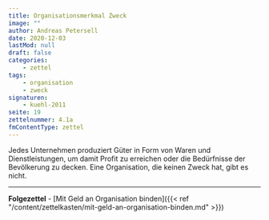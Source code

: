 ```yaml
---
title: Organisationsmerkmal Zweck
image: ""
author: Andreas Petersell
date: 2020-12-03
lastMod: null
draft: false
categories:
    - zettel
tags:
    - organisation
    - zweck
signaturen:
    - kuehl-2011
seite: 19
zettelnummer: 4.1a
fmContentType: zettel
---
```


Jedes Unternehmen produziert Güter in Form von Waren und Dienstleistungen, um damit Profit zu erreichen oder die Bedürfnisse der Bevölkerung zu decken. Eine Organisation, die keinen Zweck hat, gibt es nicht.
<!--more-->
***

**Folgezettel** - [Mit Geld an Organisation binden]({{< ref "/content/zettelkasten/mit-geld-an-organisation-binden.md" >}})
